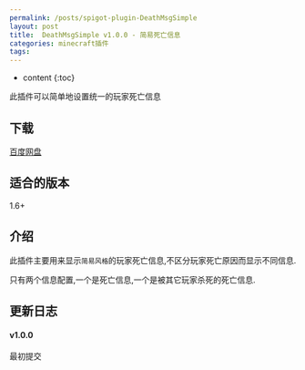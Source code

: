 ```yaml
---
permalink: /posts/spigot-plugin-DeathMsgSimple
layout: post
title:  DeathMsgSimple v1.0.0 - 简易死亡信息
categories: minecraft插件
tags:
---
```


* content
{:toc}

此插件可以简单地设置统一的玩家死亡信息




## 下载
[百度网盘](https://pan.baidu.com/s/1hs2sreG)

## 适合的版本
1.6+

## 介绍
此插件主要用来显示`简易风格`的玩家死亡信息,不区分玩家死亡原因而显示不同信息.

只有两个信息配置,一个是死亡信息,一个是被其它玩家杀死的死亡信息.

## 更新日志
#### v1.0.0
最初提交
